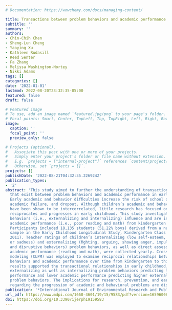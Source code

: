 ```yaml
---
# Documentation: https://wowchemy.com/docs/managing-content/

title: Transactions between problem behaviors and academic performance in early childhood
subtitle: ''
summary: ''
authors:
- Chin-Chih Chen
- Sheng-Lun Cheng
- Yaoying Xu
- Kathleen Rudasill
- Reed Senter
- Fa Zhang
- Melissa Washington-Nortey
- Nikki Adams
tags: []
categories: []
date: '2022-01-01'
lastmod: 2022-08-20T23:32:35-05:00
featured: false
draft: false

# Featured image
# To use, add an image named `featured.jpg/png` to your page's folder.
# Focal points: Smart, Center, TopLeft, Top, TopRight, Left, Right, BottomLeft, Bottom, BottomRight.
image:
  caption: ''
  focal_point: ''
  preview_only: false

# Projects (optional).
#   Associate this post with one or more of your projects.
#   Simply enter your project's folder or file name without extension.
#   E.g. `projects = ["internal-project"]` references `content/project/deep-learning/index.md`.
#   Otherwise, set `projects = []`.
projects: []
publishDate: '2022-08-21T04:32:35.226924Z'
publication_types:
- '2'
abstract: 'This study aimed to further the understanding of transactional relationships
  that exist between problem behaviors and academic performance in early childhood.
  Early academic and behavior difﬁculties increase the risk of school disengagement,
  academic failure, and dropout. Although children’s academic and behavioral difﬁculties
  have been shown to be intercorrelated, little research has focused on how the relationship
  reciprocates and progresses in early childhood. This study investigated how problem
  behaviors (i.e., externalizing and internalizing) inﬂuence and are inﬂuenced by
  academic performance (i.e., poor reading and math) from kindergarten to third grade.
  Participants included 18,135 students (51.22% boys) derived from a nationally representative
  sample in the Early Childhood Longitudinal Study, Kindergarten Class of 2011 (ECLS-K:
  2011). Teacher ratings of children’s internalizing (low self-esteem, anxiety, loneliness,
  or sadness) and externalizing (ﬁghting, arguing, showing anger, impulsively acting,
  and disruptive behaviors) problem behaviors, as well as direct assessments of children’s
  academic performance (reading and math), were collected yearly. Cross-lagged panel
  modeling (CLPM) was employed to examine reciprocal relationships between problem
  behaviors and academic performance over time from kindergarten to third grade. The
  results supported the transactional relationships in early childhood, with higher
  externalizing as well as internalizing problem behaviors predicting lower academic
  performance and lower academic performance predicting higher externalizing and internalizing
  problem behaviors. The implications for research, prevention, and early intervention
  regarding the progression of academic and behavioral problems are discussed.'
publication: '*International Journal of Environmental Research and Public Health*'
url_pdf: https://www.mdpi.com/1660-4601/19/15/9583/pdf?version=1659600652
doi: https://doi.org/10.3390/ijerph19159583
---
```

